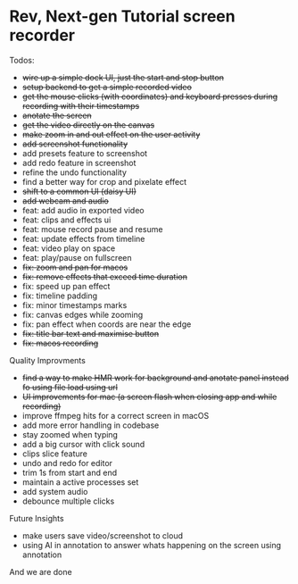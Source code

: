 # Rev, Next-gen Tutorial screen recorder

Todos:

- ~~wire up a simple dock UI, just the start and stop button~~
- ~~setup backend to get a simple recorded video~~
- ~~get the mouse clicks (with coordinates) and keyboard presses during recording with their timestamps~~
- ~~anotate the screen~~
- ~~get the video directly on the canvas~~
- ~~make zoom in and out effect on the user activity~~
- ~~add screenshot functionality~~
- add presets feature to screenshot
- add redo feature in screenshot
- refine the undo functionality
- find a better way for crop and pixelate effect
- ~~shift to a common UI (daisy UI)~~
- ~~add webcam and audio~~
- feat: add audio in exported video
- feat: clips and effects ui
- feat: mouse record pause and resume
- feat: update effects from timeline
- feat: video play on space
- feat: play/pause on fullscreen
- ~~fix: zoom and pan for macos~~
- ~~fix: remove effects that exceed time duration~~
- fix: speed up pan effect
- fix: timeline padding
- fix: minor timestamps marks
- fix: canvas edges while zooming
- fix: pan effect when coords are near the edge
- ~~fix: title bar text and maximise button~~
- ~~fix: macos recording~~


Quality Improvments

- ~~find a way to make HMR work for background and anotate panel instead fo using file load using url~~
- ~~UI improvements for mac (a screen flash when closing app and while recording)~~
- improve ffmpeg hits for a correct screen in macOS
- add more error handling in codebase
- stay zoomed when typing
- add a big cursor with click sound
- clips slice feature
- undo and redo for editor
- trim 1s from start and end
- maintain a active processes set
- add system audio
- debounce multiple clicks

Future Insights

- make users save video/screenshot to cloud
- using AI in annotation to answer whats happening on the screen using annotation

And we are done

